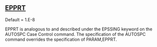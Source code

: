 ## [EPPRT](https://nexus.hexagon.com/documentationcenter/bundle/MSC_Nastran_2022.4/page/Nastran_Combined_Book/qrg/parameters/TOC.EPPRT.xhtml)

Default = 1.E-8

EPPRT is analogous to and described under the EPSSING keyword on the AUTOSPC Case Control command. The specification of the AUTOSPC command overrides the specification of PARAM,EPPRT.

